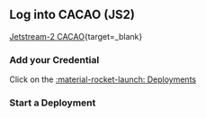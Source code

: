 ## Log into CACAO (JS2)

[Jetstream-2 CACAO](https://js2.cyverse.org/){target=_blank}

### Add your Credential

Click on the [:material-rocket-launch: Deployments](https://js2.cyverse.org/deployments)

### Start a Deployment